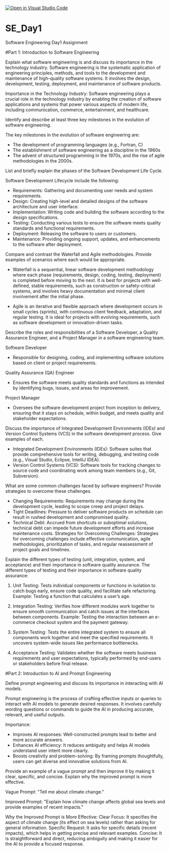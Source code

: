[![Open in Visual Studio Code](https://classroom.github.com/assets/open-in-vscode-2e0aaae1b6195c2367325f4f02e2d04e9abb55f0b24a779b69b11b9e10269abc.svg)](https://classroom.github.com/online_ide?assignment_repo_id=15568252&assignment_repo_type=AssignmentRepo)
# SE_Day1
Software Engineering Day1 Assignment

#Part 1: Introduction to Software Engineering

Explain what software engineering is and discuss its importance in the technology industry.
Software engineering is the systematic application of engineering principles, methods, and tools to the development and maintenance of high-quality software systems. It involves the design, development, testing, deployment, and maintenance of software products.

Importance in the Technology Industry: Software engineering plays a crucial role in the technology industry by enabling the creation of software applications and systems that power various aspects of modern life, including communication, commerce, entertainment, and healthcare.

Identify and describe at least three key milestones in the evolution of software engineering.

The key milestones in the evolution of software engineering are: 
- The development of programming languages (e.g., Fortran, C)
- The establishment of software engineering as a discipline in the 1960s
- The advent of structured programming in the 1970s, and the rise of agile methodologies in the 2000s.


List and briefly explain the phases of the Software Development Life Cycle.

Software Development Lifecycle include the following: 
 - Requirements: Gathering and documenting user needs and system requirements.
  - Design: Creating high-level and detailed designs of the software architecture and user interface.
  - Implementation: Writing code and building the software according to the design specifications.
  - Testing: Conducting various tests to ensure the software meets quality standards and functional requirements.
  - Deployment: Releasing the software to users or customers.
  - Maintenance: Providing ongoing support, updates, and enhancements to the software after deployment.

Compare and contrast the Waterfall and Agile methodologies. Provide examples of scenarios where each would be appropriate.
- Waterfall is a sequential, linear software development methodology where each phase (requirements, design, coding, testing, deployment) is completed before moving to the next. It is best for projects with well-defined, stable requirements, such as construction or safety-critical systems, and involves heavy documentation and minimal client involvement after the initial phase.

- Agile is an iterative and flexible approach where development occurs in small cycles (sprints), with continuous client feedback, adaptation, and regular testing. It is ideal for projects with evolving requirements, such as software development or innovation-driven tasks.

Describe the roles and responsibilities of a Software Developer, a Quality Assurance Engineer, and a Project Manager in a software engineering team.

Software Developer
- Responsible for designing, coding, and implementing software solutions based on client or project requirements.
  
Quality Assurance (QA) Engineer
- Ensures the software meets quality standards and functions as intended by identifying bugs, issues, and areas for improvement.

Project Manager
- Oversees the software development project from inception to delivery, ensuring that it stays on schedule, within budget, and meets quality and stakeholder expectations.


Discuss the importance of Integrated Development Environments (IDEs) and Version Control Systems (VCS) in the software development process. Give examples of each.

 - Integrated Development Environments (IDEs): Software suites that provide comprehensive tools for writing, debugging, and testing code (e.g., Visual Studio, Eclipse, IntelliJ IDEA).
  - Version Control Systems (VCS): Software tools for tracking changes to source code and coordinating work among team members (e.g., Git, Subversion).

What are some common challenges faced by software engineers? Provide strategies to overcome these challenges.
  - Changing Requirements: Requirements may change during the development cycle, leading to scope creep and project delays.
  - Tight Deadlines: Pressure to deliver software products on schedule can result in rushed development and compromised quality.
  - Technical Debt: Accrued from shortcuts or suboptimal solutions, technical debt can impede future development efforts and increase maintenance costs.
Strategies for Overcoming Challenges: Strategies for overcoming challenges include effective communication, agile methodologies, prioritization of tasks, and regular reassessment of project goals and timelines.

Explain the different types of testing (unit, integration, system, and acceptance) and their importance in software quality assurance.
The different types of testing and their importance in software quality assurance:

1. Unit Testing: Tests individual components or functions in isolation to catch bugs early, ensure code quality, and facilitate safe refactoring. Example: Testing a function that calculates a user’s age.

2. Integration Testing: Verifies how different modules work together to ensure smooth communication and catch issues at the interfaces between components. Example: Testing the interaction between an e-commerce checkout system and the payment gateway.

3. System Testing: Tests the entire integrated system to ensure all components work together and meet the specified requirements. It uncovers system-wide issues like performance bottlenecks.

4. Acceptance Testing: Validates whether the software meets business requirements and user expectations, typically performed by end-users or stakeholders before final release.

#Part 2: Introduction to AI and Prompt Engineering


Define prompt engineering and discuss its importance in interacting with AI models.

Prompt engineering is the process of crafting effective inputs or queries to interact with AI models to generate desired responses. It involves carefully wording questions or commands to guide the AI in producing accurate, relevant, and useful outputs.

Importance:
- Improves AI responses: Well-constructed prompts lead to better and more accurate answers.
- Enhances AI efficiency: It reduces ambiguity and helps AI models understand user intent more clearly.
- Boosts creativity and problem-solving: By framing prompts thoughtfully, users can get diverse and innovative solutions from AI.

Provide an example of a vague prompt and then improve it by making it clear, specific, and concise. Explain why the improved prompt is more effective.

Vague Prompt:
"Tell me about climate change."

Improved Prompt:
"Explain how climate change affects global sea levels and provide examples of recent impacts."

Why the Improved Prompt is More Effective:
Clear Focus: It specifies the aspect of climate change (its effect on sea levels) rather than asking for general information.
Specific Request: It asks for specific details (recent impacts), which helps in getting precise and relevant examples.
Concise: It is straightforward and direct, reducing ambiguity and making it easier for the AI to provide a focused response.

